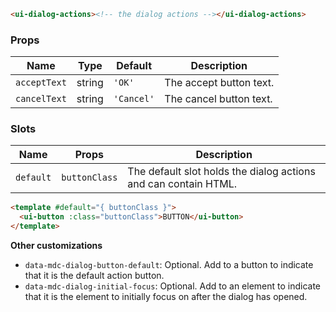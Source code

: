 ```html
<ui-dialog-actions><!-- the dialog actions --></ui-dialog-actions>
```

### Props

| Name         | Type   | Default    | Description             |
| ------------ | ------ | ---------- | ----------------------- |
| `acceptText` | string | `'OK'`     | The accept button text. |
| `cancelText` | string | `'Cancel'` | The cancel button text. |

### Slots

| Name      | Props         | Description                                                     |
| --------- | ------------- | --------------------------------------------------------------- |
| `default` | `buttonClass` | The default slot holds the dialog actions and can contain HTML. |

```html
<template #default="{ buttonClass }">
  <ui-button :class="buttonClass">BUTTON</ui-button>
</template>
```

**Other customizations**

- `data-mdc-dialog-button-default`: Optional. Add to a button to indicate that it is the default action button.
- `data-mdc-dialog-initial-focus`: Optional. Add to an element to indicate that it is the element to initially focus on after the dialog has opened.
